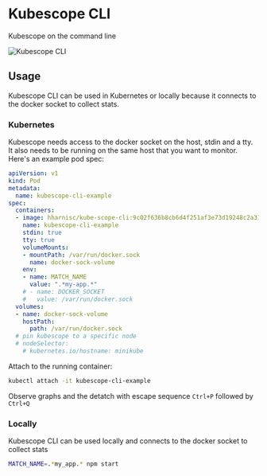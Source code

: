 # Kubescope CLI

Kubescope on the command line

![Kubescope CLI](https://github.com/hharnisc/kubescope-cli/raw/master/kubescope-cli.gif)

## Usage

Kubescope CLI can be used in Kubernetes or locally because it connects to the docker socket to collect stats.

### Kubernetes

Kubescope needs access to the docker socket on the host, stdin and a tty. It also needs to be running on the same host that you want to monitor. Here's an example pod spec:

```yaml
apiVersion: v1
kind: Pod
metadata:
  name: kubescope-cli-example
spec:
  containers:
  - image: hharnisc/kube-scope-cli:9c02f636b8cb6d4f251af3e73d19248c2a31b3e1
    name: kubescope-cli-example
    stdin: true
    tty: true
    volumeMounts:
    - mountPath: /var/run/docker.sock
      name: docker-sock-volume
    env:
    - name: MATCH_NAME
      value: ".*my-app.*"
    # - name: DOCKER_SOCKET
    #   value: /var/run/docker.sock
  volumes:
  - name: docker-sock-volume
    hostPath:
      path: /var/run/docker.sock
  # pin kubescope to a specific node
  # nodeSelector:
    # kubernetes.io/hostname: minikube
```

Attach to the running container:

```sh
kubectl attach -it kubescope-cli-example
```

Observe graphs and the detatch with escape sequence `Ctrl+P` followed by `Ctrl+Q`

### Locally

Kubescope CLI can be used locally and connects to the docker socket to collect stats

```sh
MATCH_NAME=.*my_app.* npm start
```
